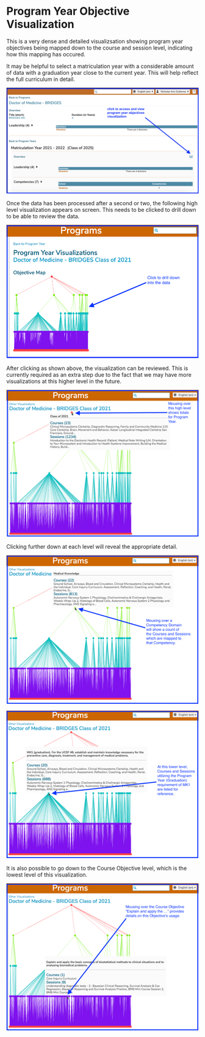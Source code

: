 # Program Year Objective Visualization

This is a very dense and detailed visualizsation showing program year objectives being mapped down to the course and session level, indicating how this mapping has occured.

It may be helpful to select a matriculation year with a considerable amount of data with a graduation year close to the current year. This will help reflect the full curriculum in detail.

![select visualization](../images/programs/objective_map_visualization/select_visualization.png)

Once the data has been processed after a second or two, the following high level visualization appears on screen. This needs to be clicked to drill down to be able to review the data.

![click for more details](../images/programs/objective_map_visualization/click_for_more_details.png)

After clicking as shown above, the visualization can be reviewed. This is currently required as an extra step due to the fact that we may have more visualizations at this higher level in the future.

![highest level mouse-over](../images/programs/objective_map_visualization/highest_level_mouse_over.png)

Clicking further down at each level will reveal the appropriate detail. 

![competency domain level (Medical Knowledge)](../images/programs/objective_map_visualization/competency_domain_level.png)

![program year objective level (MK1)](../images/programs/objective_map_visualization/program_year_objective_level.png)

It is also possible to go down to the Course Objective level, which is the lowest level of this visualization. 

![course objective level](../images/programs/objective_map_visualization/course_objective_level.png)

